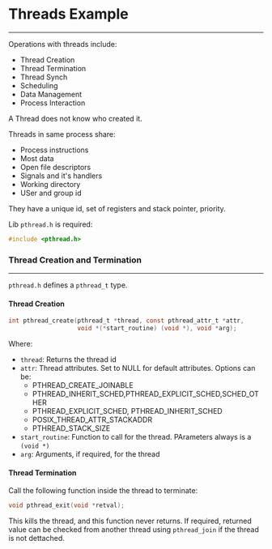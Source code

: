 # Threads Example
---

Operations with threads include:

- Thread Creation
- Thread Termination
- Thread Synch
- Scheduling
- Data Management
- Process Interaction

A Thread does not know who created it.

Threads in same process share:
- Process instructions
- Most data
- Open file descriptors
- Signals and it's handlers
- Working directory
- USer and group id

They have a unique id, set of registers and stack pointer, priority.

Lib `pthread.h` is required:
````c
#include <pthread.h>
````


### Thread Creation and Termination
---

`pthread.h` defines a `pthread_t` type. 

#### Thread Creation
````c 
int pthread_create(pthread_t *thread, const pthread_attr_t *attr,
                   void *(*start_routine) (void *), void *arg);
````

Where:

- `thread`: Returns the thread id
- `attr`: Thread attributes. Set to NULL for default attributes. Options can be:
  - PTHREAD_CREATE_JOINABLE
  - PTHREAD_INHERIT_SCHED,PTHREAD_EXPLICIT_SCHED,SCHED_OTHER
  - PTHREAD_EXPLICIT_SCHED, PTHREAD_INHERIT_SCHED
  - POSIX_THREAD_ATTR_STACKADDR
  - PTHREAD_STACK_SIZE 
- `start_routine`: Function to call for the thread. PArameters always is a `(void *)`
- `arg`: Arguments, if required, for the thread
 
 #### Thread Termination
 Call the following function inside the thread to terminate:
 ```c 
 void pthread_exit(void *retval);
 ```
 
 This kills the thread, and this function never returns. If required, returned value can be checked from another thread using `pthread_join` if the thread is not dettached.
